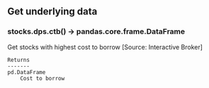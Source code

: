 ## Get underlying data 
### stocks.dps.ctb() -> pandas.core.frame.DataFrame

Get stocks with highest cost to borrow [Source: Interactive Broker]

    Returns
    -------
    pd.DataFrame
        Cost to borrow
